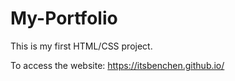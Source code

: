 # My-Portfolio

This is my first HTML/CSS project.

To access the website: https://itsbenchen.github.io/
